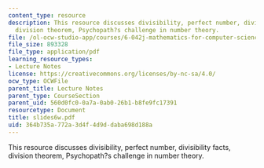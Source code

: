 ```yaml
---
content_type: resource
description: This resource discusses divisibility, perfect number, divisibility facts,
  division theorem, Psychopath?s challenge in number theory.
file: /ol-ocw-studio-app/courses/6-042j-mathematics-for-computer-science-fall-2005/364b735a772a3d4f4d9ddaba698d188a_slides6w.pdf
file_size: 893328
file_type: application/pdf
learning_resource_types:
- Lecture Notes
license: https://creativecommons.org/licenses/by-nc-sa/4.0/
ocw_type: OCWFile
parent_title: Lecture Notes
parent_type: CourseSection
parent_uid: 560d0fc0-0a7a-0ab0-26b1-b8fe9fc17391
resourcetype: Document
title: slides6w.pdf
uid: 364b735a-772a-3d4f-4d9d-daba698d188a
---
```

This resource discusses divisibility, perfect number, divisibility facts, division theorem, Psychopath?s challenge in number theory.